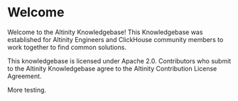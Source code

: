 # Welcome

Welcome to the Altinity Knowledgebase!  This Knowledgebase was established for Altinity Engineers and ClickHouse community members to work together to find common solutions.

This knowledgebase is licensed under Apache 2.0.  Contributors who submit to the Altinity Knowledgebase agree to the Altinity Contribution License Agreement.

More testing.
